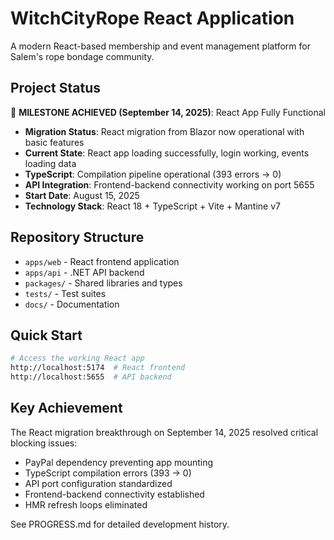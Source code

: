 # WitchCityRope React Application

A modern React-based membership and event management platform for Salem's rope bondage community.

## Project Status

🎉 **MILESTONE ACHIEVED (September 14, 2025)**: React App Fully Functional

- **Migration Status**: React migration from Blazor now operational with basic features
- **Current State**: React app loading successfully, login working, events loading data
- **TypeScript**: Compilation pipeline operational (393 errors → 0)
- **API Integration**: Frontend-backend connectivity working on port 5655
- **Start Date**: August 15, 2025
- **Technology Stack**: React 18 + TypeScript + Vite + Mantine v7

## Repository Structure

- `apps/web` - React frontend application
- `apps/api` - .NET API backend
- `packages/` - Shared libraries and types
- `tests/` - Test suites
- `docs/` - Documentation

## Quick Start

```bash
# Access the working React app
http://localhost:5174  # React frontend
http://localhost:5655  # API backend
```

## Key Achievement

The React migration breakthrough on September 14, 2025 resolved critical blocking issues:
- PayPal dependency preventing app mounting
- TypeScript compilation errors (393 → 0)
- API port configuration standardized
- Frontend-backend connectivity established
- HMR refresh loops eliminated

See PROGRESS.md for detailed development history.
